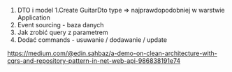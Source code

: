 ﻿1. DTO i model
1.Create GuitarDto type => najprawdopodobniej w warstwie Application
2. Event sourcing - baza danych
3. Jak zrobić query z parametrem
4. Dodać commands - usuwanie / dodawanie / update

https://medium.com/@edin.sahbaz/a-demo-on-clean-architecture-with-cqrs-and-repository-pattern-in-net-web-api-986838191e74